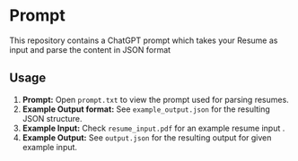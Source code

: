 # Prompt
This repository contains a ChatGPT prompt which takes your Resume as input and parse the content in JSON format

## Usage

1. **Prompt:** Open `prompt.txt` to view the prompt used for parsing resumes.
2. **Example Output format:** See `example_output.json` for the resulting JSON structure.
3. **Example Input:** Check `resume_input.pdf` for an example resume input .
4. **Example Output:** See `output.json` for the resulting output for given example input.
